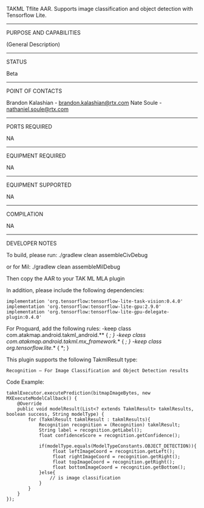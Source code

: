 TAKML Tflite AAR. Supports image classification and object detection with Tensorflow Lite.


_________________________________________________________________
PURPOSE AND CAPABILITIES

(General Description)


_________________________________________________________________
STATUS

Beta

_________________________________________________________________
POINT OF CONTACTS

Brandon Kalashian - brandon.kalashian@rtx.com
Nate Soule - nathaniel.soule@rtx.com

_________________________________________________________________
PORTS REQUIRED

NA

_________________________________________________________________
EQUIPMENT REQUIRED

NA

_________________________________________________________________
EQUIPMENT SUPPORTED

NA

_________________________________________________________________
COMPILATION

NA

_________________________________________________________________
DEVELOPER NOTES

To build, please run:
./gradlew clean assembleCivDebug

or for Mil:
./gradlew clean assembleMilDebug

Then copy the AAR to your TAK ML MLA plugin

In addition, please include the following dependencies:
```
implementation 'org.tensorflow:tensorflow-lite-task-vision:0.4.0'
implementation 'org.tensorflow:tensorflow-lite-gpu:2.9.0'
implementation 'org.tensorflow:tensorflow-lite-gpu-delegate-plugin:0.4.0'
```

For Proguard, add the following rules:
-keep class com.atakmap.android.takml_android.** { *; }
-keep class com.atakmap.android.takml.mx_framework.** { *; }
-keep class org.tensorflow.lite.** { *; }

This plugin supports the following TakmlResult type:
```
Recognition – For Image Classification and Object Detection results
```

Code Example:
```
takmlExecutor.executePrediction(bitmapImageBytes, new MXExecuteModelCallback() {
    @Override
    public void modelResult(List<? extends TakmlResult> takmlResults, boolean success, String modelType) {
        for (TakmlResult takmlResult : takmlResults){
            Recognition recognition = (Recognition) takmlResult;
            String label = recognition.getLabel();  
            float confidenceScore = recognition.getConfidence();  
            
            if(modelType.equals(ModelTypeConstants.OBJECT_DETECTION)){
                 float leftImageCoord = recognition.getLeft();
                 float rightImageCoord = recognition.getRight();
                 float topImageCoord = recognition.getRight();
                 float bottomImageCoord = recognition.getBottom();
            }else{
                // is image classification
            }
        }
    }
});
```